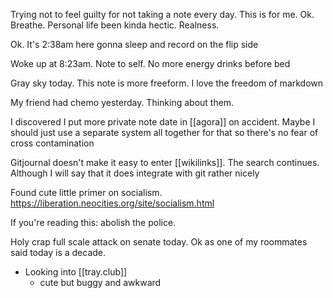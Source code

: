 Trying not to feel guilty for not taking a note every day. This is for me. Ok. Breathe. Personal life been kinda hectic. Realness. 

Ok. It's 2:38am here gonna sleep and record on the flip side

Woke up at 8:23am. Note to self. No more energy drinks before bed

Gray sky today. This note is more freeform. I love the freedom of markdown

My friend had chemo yesterday. Thinking about them. 

I discovered I put more private note date in [[agora]] on accident. Maybe I should just use a separate system all together for that so there's no fear of cross contamination

Gitjournal doesn't make it easy to enter [[wikilinks]]. The search continues. Although I will say that it does integrate with git rather nicely

Found cute little primer on socialism. https://liberation.neocities.org/site/socialism.html

If you're reading this: abolish the police.

Holy crap full scale attack on senate today. Ok as one of my roommates said today is a decade.

-	Looking into [[tray.club]]
	-	cute but buggy and awkward
	